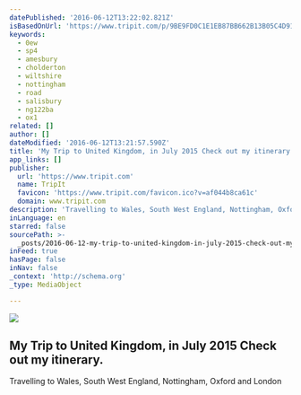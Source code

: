 ```yaml
---
datePublished: '2016-06-12T13:22:02.821Z'
isBasedOnUrl: 'https://www.tripit.com/p/9BE9FD0C1E1EB87BB662B13B05C4D914'
keywords:
  - 0ew
  - sp4
  - amesbury
  - cholderton
  - wiltshire
  - nottingham
  - road
  - salisbury
  - ng122ba
  - ox1
related: []
author: []
dateModified: '2016-06-12T13:21:57.590Z'
title: 'My Trip to United Kingdom, in July 2015 Check out my itinerary.'
app_links: []
publisher:
  url: 'https://www.tripit.com'
  name: TripIt
  favicon: 'https://www.tripit.com/favicon.ico?v=af044b8ca61c'
  domain: www.tripit.com
description: 'Travelling to Wales, South West England, Nottingham, Oxford and London'
inLanguage: en
starred: false
sourcePath: >-
  _posts/2016-06-12-my-trip-to-united-kingdom-in-july-2015-check-out-my-itinera.md
inFeed: true
hasPage: false
inNav: false
_context: 'http://schema.org'
_type: MediaObject

---
```

<article style=""><img src="https://s3-us-west-2.amazonaws.com/the-grid-img/p/819bb61f6d60f5c97ca8513637e2de0a20ea5583.png" /><h1>My Trip to United Kingdom, in July 2015 Check out my itinerary.</h1><p>Travelling to Wales, South West England, Nottingham, Oxford and London</p></article>